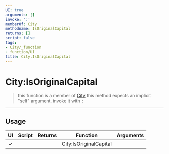 ```yaml
---
UI: true
arguments: []
invoke: ':'
memberOf: City
methodname: IsOriginalCapital
returns: []
script: false
tags:
- City/_function
- function/UI
title: City.IsOriginalCapital
---
```

# City:IsOriginalCapital
> this function is a member of [City](civ-6/lua/City.md)
> this method expects an implicit "self" argument. invoke it with `:`
-----
## Usage
|  UI | Script | Returns | Function | Arguments |
|:---:|:------:|-------:|:--------:|:---------|
|✓| ||City:IsOriginalCapital||
